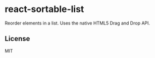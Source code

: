 # react-sortable-list

Reorder elements in a list. Uses the native HTML5 Drag and Drop API.

## License

MIT
